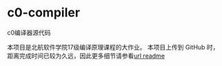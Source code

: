 # c0-compiler
c0编译器源代码

本项目是北航软件学院17级编译原理课程的大作业。
本项目上传到 GitHub 时，距离完成时间已较为久远，因此更多细节请参看[url readme](https://github.com/huangwg2529/c0-compiler)

